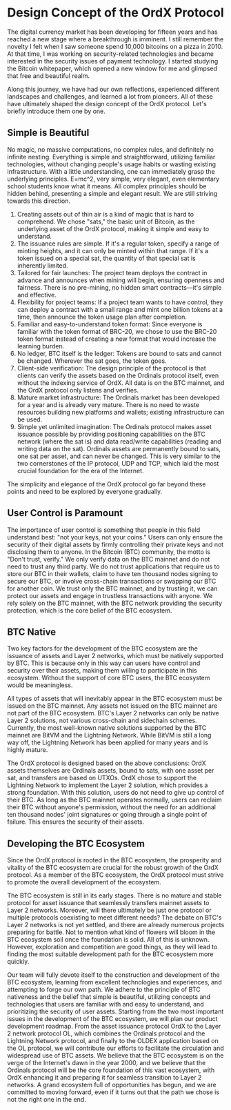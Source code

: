 Design Concept of the OrdX Protocol
====
The digital currency market has been developing for fifteen years and has reached a new stage where a breakthrough is imminent. I still remember the novelty I felt when I saw someone spend 10,000 bitcoins on a pizza in 2010. At that time, I was working on security-related technologies and became interested in the security issues of payment technology. I started studying the Bitcoin whitepaper, which opened a new window for me and glimpsed that free and beautiful realm.

Along this journey, we have had our own reflections, experienced different landscapes and challenges, and learned a lot from pioneers. All of these have ultimately shaped the design concept of the OrdX protocol. Let's briefly introduce them one by one.

Simple is Beautiful
----
No magic, no massive computations, no complex rules, and definitely no infinite nesting. Everything is simple and straightforward, utilizing familiar technologies, without changing people's usage habits or wasting existing infrastructure. With a little understanding, one can immediately grasp the underlying principles. E=mc^2, very simple, very elegant, even elementary school students know what it means. All complex principles should be hidden behind, presenting a simple and elegant result. We are still striving towards this direction.

1. Creating assets out of thin air is a kind of magic that is hard to comprehend. We chose "sats," the basic unit of Bitcoin, as the underlying asset of the OrdX protocol, making it simple and easy to understand.
2. The issuance rules are simple. If it's a regular token, specify a range of minting heights, and it can only be minted within that range. If it's a token issued on a special sat, the quantity of that special sat is inherently limited.
3. Tailored for fair launches: The project team deploys the contract in advance and announces when mining will begin, ensuring openness and fairness. There is no pre-mining, no hidden smart contracts—it's simple and effective.
4. Flexibility for project teams: If a project team wants to have control, they can deploy a contract with a small range and mint one billion tokens at a time, then announce the token usage plan after completion.
5. Familiar and easy-to-understand token format: Since everyone is familiar with the token format of BRC-20, we chose to use the BRC-20 token format instead of creating a new format that would increase the learning burden.
6. No ledger, BTC itself is the ledger: Tokens are bound to sats and cannot be changed. Wherever the sat goes, the token goes.
7. Client-side verification: The design principle of the protocol is that clients can verify the assets based on the Ordinals protocol itself, even without the indexing service of OrdX. All data is on the BTC mainnet, and the OrdX protocol only listens and verifies.
8. Mature market infrastructure: The Ordinals market has been developed for a year and is already very mature. There is no need to waste resources building new platforms and wallets; existing infrastructure can be used.
9. Simple yet unlimited imagination: The Ordinals protocol makes asset issuance possible by providing positioning capabilities on the BTC network (where the sat is) and data read/write capabilities (reading and writing data on the sat). Ordinals assets are permanently bound to sats, one sat per asset, and can never be changed. This is very similar to the two cornerstones of the IP protocol, UDP and TCP, which laid the most crucial foundation for the era of the Internet.   

The simplicity and elegance of the OrdX protocol go far beyond these points and need to be explored by everyone gradually.


User Control is Paramount
----
The importance of user control is something that people in this field understand best: "not your keys, not your coins." Users can only ensure the security of their digital assets by firmly controlling their private keys and not disclosing them to anyone. In the Bitcoin (BTC) community, the motto is "Don't trust, verify." We only verify data on the BTC mainnet and do not need to trust any third party. We do not trust applications that require us to store our BTC in their wallets, claim to have ten thousand nodes signing to secure our BTC, or involve cross-chain transactions or swapping our BTC for another coin. We trust only the BTC mainnet, and by trusting it, we can protect our assets and engage in trustless transactions with anyone. We rely solely on the BTC mainnet, with the BTC network providing the security protection, which is the core belief of the BTC ecosystem.

BTC Native
----
Two key factors for the development of the BTC ecosystem are the issuance of assets and Layer 2 networks, which must be natively supported by BTC. This is because only in this way can users have control and security over their assets, making them willing to participate in this ecosystem. Without the support of core BTC users, the BTC ecosystem would be meaningless.

All types of assets that will inevitably appear in the BTC ecosystem must be issued on the BTC mainnet. Any assets not issued on the BTC mainnet are not part of the BTC ecosystem. BTC's Layer 2 networks can only be native Layer 2 solutions, not various cross-chain and sidechain schemes. Currently, the most well-known native solutions supported by the BTC mainnet are BitVM and the Lightning Network. While BitVM is still a long way off, the Lightning Network has been applied for many years and is highly mature.

The OrdX protocol is designed based on the above conclusions: OrdX assets themselves are Ordinals assets, bound to sats, with one asset per sat, and transfers are based on UTXOs. OrdX chose to support the Lightning Network to implement the Layer 2 solution, which provides a strong foundation. With this solution, users do not need to give up control of their BTC. As long as the BTC mainnet operates normally, users can reclaim their BTC without anyone's permission, without the need for an additional ten thousand nodes' joint signatures or going through a single point of failure. This ensures the security of their assets.

Developing the BTC Ecosystem
----
Since the OrdX protocol is rooted in the BTC ecosystem, the prosperity and vitality of the BTC ecosystem are crucial for the robust growth of the OrdX protocol. As a member of the BTC ecosystem, the OrdX protocol must strive to promote the overall development of the ecosystem.

The BTC ecosystem is still in its early stages. There is no mature and stable protocol for asset issuance that seamlessly transfers mainnet assets to Layer 2 networks. Moreover, will there ultimately be just one protocol or multiple protocols coexisting to meet different needs? The debate on BTC's Layer 2 networks is not yet settled, and there are already numerous projects preparing for battle. Not to mention what kind of flowers will bloom in the BTC ecosystem soil once the foundation is solid. All of this is unknown. However, exploration and competition are good things, as they will lead to finding the most suitable development path for the BTC ecosystem more quickly.

Our team will fully devote itself to the construction and development of the BTC ecosystem, learning from excellent technologies and experiences, and attempting to forge our own path. We adhere to the principle of BTC nativeness and the belief that simple is beautiful, utilizing concepts and technologies that users are familiar with and easy to understand, and prioritizing the security of user assets. Starting from the two most important issues in the development of the BTC ecosystem, we will plan our product development roadmap. From the asset issuance protocol OrdX to the Layer 2 network protocol OL, which combines the Ordinals protocol and the Lightning Network protocol, and finally to the OLDEX application based on the OL protocol, we will contribute our efforts to facilitate the circulation and widespread use of BTC assets. We believe that the BTC ecosystem is on the verge of the Internet's dawn in the year 2000, and we believe that the Ordinals protocol will be the core foundation of this vast ecosystem, with OrdX enhancing it and preparing it for seamless transition to Layer 2 networks. A grand ecosystem full of opportunities has begun, and we are committed to moving forward, even if it turns out that the path we chose is not the right one in the end.